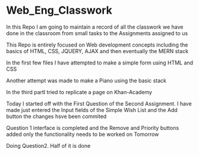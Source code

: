 # Web_Eng_Classwork

In this Repo I am going to maintain a record of all the classwork we have done in the classroom from small tasks to the Assignments assigned to us

This Repo is entirely focused on Web development concepts including the basics of HTML, CSS, JQUERY, AJAX and then eventually the MERN stack

In the first few files I have attempted to make a simple form using HTML and CSS

Another attempt was made to make a Piano using the basic stack 

In the third partI tried to replicate a page on Khan-Academy

Today I started off with the First Question of the Second Assignment. I have made just entered the Input fields of the Simple Wish List and the Add button the changes hsve been commited

Question 1 interface is completed and the Remove and Priority buttons added 
only the functionality needs to be worked on Tomorrow 

Doing Question2. Half of it is done
